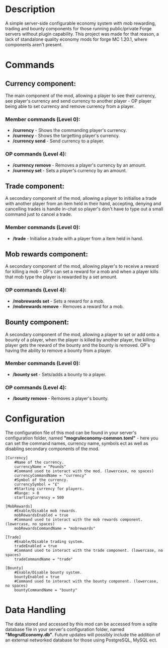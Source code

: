 # Description
A simple server-side configurable economy system with mob rewarding, trading and bounty components for those running public/private Forge servers without plugin capability. This project was made for that reason, a lack of standalone quality economy mods for forge MC 1.20.1, where components aren't present.

# Commands
## Currency component:
The main component of the mod, allowing a player to see their currency, see player's currency and send currency to another player - OP player being able to set currency and remove currency from a player.
### Member commands (Level 0):
- **/currency** - Shows the commanding player's currency.
- **/currency _<target>_** - Shows the targetting player's currency.
- **/currency send _<target> <amouunt>_** - Send currency to a player.

### OP commands (Level 4):
- **/currency remove _<target> <amount>_** - Removes a player's currency by an amount.
- **/currency set _<target> <amount>_** - Sets a player's currency by an amount.

## Trade component:
A secondary component of the mod, allowing a player to initialise a trade with another player from an item held in their hand, accepting, denying and cancelling trades is handle in-chat so player's don't have to type out a small command just to cancel a trade.
### Member commands (Level 0):
- **/trade <amount> _<target> <price>_** - Initialise a trade with a player from a item held in hand.

## Mob rewards component:
A secondary component of the mod, allowing player's to receive a reward for killing a mob - OP's can set a reward for a mob and when a player kills that mob type the player is rewarded by a set amount.
### OP commands (Level 4):
- **/mobrewards set _<mob> <amount>_** - Sets a reward for a mob.
- **/mobrewards remove _<mob>_** - Removes a reward for a mob.

## Bounty component:
A secondary component of the mod, allowing a player to set or add onto a bounty of a player, when the player is killed by another player, the killing player gets the reward of the bounty and the bounty is removed. OP's having the ability to remove a bounty from a player.
### Member commands (Level 0):
- **/bounty set _<target> <price>_** - Sets/adds a bounty to a player.

### OP commands (Level 4):
- **/bounty remove _<target>_** - Removes a player's bounty.

# Configuration
The configuration file of this mod can be found in your server's configuration folder, named **"mogruleconomy-common.toml"** - here you can set the command names, currency name, symbols ect as well as disabling secondary components of the mod.
```
[Currency]
	#Name of the currency.
	currencyName = "Pounds"
	#Command used to interact with the mod. (lowercase, no spaces)
	currencyCommandName = "currency"
	#Symbol of the currency.
	currencySymbol = "£"
	#Starting currency for players.
	#Range: > 0
	startingCurrency = 500

[MobRewards]
	#Enable/Disable mob rewards.
	mobRewardsEnabled = true
	#Command used to interact with the mob rewards component. (lowercase, no spaces)
	mobRewardsCommandName = "mobrewards"

[Trade]
	#Enable/Disable trading system.
	tradeEnabled = true
	#Command used to interact with the trade component. (lowercase, no spaces)
	tradeCommandName = "trade"

[Bounty]
	#Enable/Disable bounty system.
	bountyEnabled = true
	#Command used to interact with the bounty component. (lowercase, no spaces)
	bountyCommandName = "bounty"
```

# Data Handling
The data stored and accessed by this mod can be accessed from a sqlite database file in your server's configuration folder, named **"MogrulEconomy.db"**. Future updates will possibly include the addition of an external networked database for those using PostgreSQL, MySQL ect.

